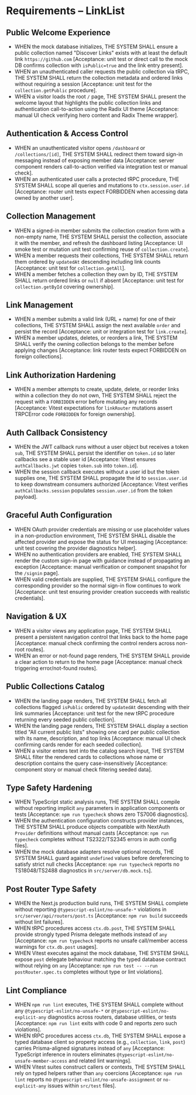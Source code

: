 # Requirements – LinkList

## Public Welcome Experience

- WHEN the mock database initializes, THE SYSTEM SHALL ensure a public collection named "Discover Links" exists with at least the default link `https://github.com` [Acceptance: unit test or direct call to the mock DB confirms collection with `isPublic=true` and the link entry present].
- WHEN an unauthenticated caller requests the public collection via tRPC, THE SYSTEM SHALL return the collection metadata and ordered links without requiring a session [Acceptance: unit test for the `collection.getPublic` procedure].
- WHEN a visitor loads the root `/` page, THE SYSTEM SHALL present the welcome layout that highlights the public collection links and authentication call-to-action using the Radix UI theme [Acceptance: manual UI check verifying hero content and Radix Theme wrapper].

## Authentication & Access Control

- WHEN an unauthenticated visitor opens `/dashboard` or `/collections/[id]`, THE SYSTEM SHALL redirect them toward sign-in messaging instead of exposing member data [Acceptance: server component renders call-to-action verified via integration test or manual check].
- WHEN an authenticated user calls a protected tRPC procedure, THE SYSTEM SHALL scope all queries and mutations to `ctx.session.user.id` [Acceptance: router unit tests expect FORBIDDEN when accessing data owned by another user].

## Collection Management

- WHEN a signed-in member submits the collection creation form with a non-empty name, THE SYSTEM SHALL persist the collection, associate it with the member, and refresh the dashboard listing [Acceptance: UI smoke test or mutation unit test confirming reuse of `collection.create`].
- WHEN a member requests their collections, THE SYSTEM SHALL return them ordered by `updatedAt` descending including link counts [Acceptance: unit test for `collection.getAll`].
- WHEN a member fetches a collection they own by ID, THE SYSTEM SHALL return ordered links or `null` if absent [Acceptance: unit test for `collection.getById` covering ownership].

## Link Management

- WHEN a member submits a valid link (URL + name) for one of their collections, THE SYSTEM SHALL assign the next available `order` and persist the record [Acceptance: unit or integration test for `link.create`].
- WHEN a member updates, deletes, or reorders a link, THE SYSTEM SHALL verify the owning collection belongs to the member before applying changes [Acceptance: link router tests expect FORBIDDEN on foreign collections].

## Link Authorization Hardening

- WHEN a member attempts to create, update, delete, or reorder links within a collection they do not own, THE SYSTEM SHALL reject the request with a `FORBIDDEN` error before mutating any records [Acceptance: Vitest expectations for `linkRouter` mutations assert TRPCError code `FORBIDDEN` for foreign ownership].

## Auth Callback Consistency

- WHEN the JWT callback runs without a user object but receives a token `sub`, THE SYSTEM SHALL persist the identifier on `token.id` so later callbacks see a stable user id [Acceptance: Vitest ensures `authCallbacks.jwt` copies `token.sub` into `token.id`].
- WHEN the session callback executes without a user id but the token supplies one, THE SYSTEM SHALL propagate the id to `session.user.id` to keep downstream consumers authorized [Acceptance: Vitest verifies `authCallbacks.session` populates `session.user.id` from the token payload].

## Graceful Auth Configuration

- WHEN OAuth provider credentials are missing or use placeholder values in a non-production environment, THE SYSTEM SHALL disable the affected provider and expose the status for UI messaging [Acceptance: unit test covering the provider diagnostics helper].
- WHEN no authentication providers are enabled, THE SYSTEM SHALL render the custom sign-in page with guidance instead of propagating an exception [Acceptance: manual verification or component snapshot for the `/signin` page].
- WHEN valid credentials are supplied, THE SYSTEM SHALL configure the corresponding provider so the normal sign-in flow continues to work [Acceptance: unit test ensuring provider creation succeeds with realistic credentials].

## Navigation & UX

- WHEN a visitor views any application page, THE SYSTEM SHALL present a persistent navigation control that links back to the home page [Acceptance: manual check confirming the control renders across non-root routes].
- WHEN an error or not-found page renders, THE SYSTEM SHALL provide a clear action to return to the home page [Acceptance: manual check triggering error/not-found routes].

## Public Collections Catalog

- WHEN the landing page renders, THE SYSTEM SHALL fetch all collections flagged `isPublic` ordered by `updatedAt` descending with their link summaries [Acceptance: unit test for the new tRPC procedure returning every seeded public collection].
- WHEN the landing page renders, THE SYSTEM SHALL display a section titled "All current public lists" showing one card per public collection with its name, description, and top links [Acceptance: manual UI check confirming cards render for each seeded collection].
- WHEN a visitor enters text into the catalog search input, THE SYSTEM SHALL filter the rendered cards to collections whose name or description contains the query case-insensitively [Acceptance: component story or manual check filtering seeded data].
## Type Safety Hardening

- WHEN TypeScript static analysis runs, THE SYSTEM SHALL compile without reporting implicit `any` parameters in application components or tests [Acceptance: `npm run typecheck` shows zero TS7006 diagnostics].
- WHEN the authentication configuration constructs provider instances, THE SYSTEM SHALL produce objects compatible with NextAuth `Provider` definitions without manual casts [Acceptance: `npm run typecheck` completes without TS2322/TS2345 errors in auth config files].
- WHEN the mock database adapters resolve optional records, THE SYSTEM SHALL guard against `undefined` values before dereferencing to satisfy strict null checks [Acceptance: `npm run typecheck` reports no TS18048/TS2488 diagnostics in `src/server/db.mock.ts`].

## Post Router Type Safety

- WHEN the Next.js production build runs, THE SYSTEM SHALL complete without reporting `@typescript-eslint/no-unsafe-*` violations in `src/server/api/routers/post.ts` [Acceptance: `npm run build` succeeds without lint failures].
- WHEN tRPC procedures access `ctx.db.post`, THE SYSTEM SHALL provide strongly typed Prisma delegate methods instead of `any` [Acceptance: `npm run typecheck` reports no unsafe call/member access warnings for `ctx.db.post` usages].
- WHEN Vitest executes against the mock database, THE SYSTEM SHALL expose `post` delegate behaviour matching the typed database contract without relying on `any` [Acceptance: `npm run test -- --run postRouter.spec.ts` completes without type or lint violations].

## Lint Compliance

- WHEN `npm run lint` executes, THE SYSTEM SHALL complete without any `@typescript-eslint/no-unsafe-*` or `@typescript-eslint/no-explicit-any` diagnostics across routers, database utilities, or tests [Acceptance: `npm run lint` exits with code 0 and reports zero such violations].
- WHEN tRPC procedures access `ctx.db`, THE SYSTEM SHALL expose a typed database client so property access (e.g., `collection`, `link`, `post`) carries Prisma-aligned signatures instead of `any` [Acceptance: TypeScript inference in routers eliminates `@typescript-eslint/no-unsafe-member-access` and related lint warnings].
- WHEN Vitest suites construct callers or contexts, THE SYSTEM SHALL rely on typed helpers rather than `any` coercions [Acceptance: `npm run lint` reports no `@typescript-eslint/no-unsafe-assignment` or `no-explicit-any` issues within `src/test` files].
